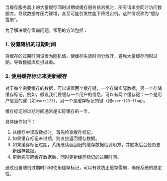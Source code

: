 当缓存服务器上的大量缓存同时过期或缓存服务器宕机时，所有请求会同时访问数据库，导致数据库压力骤增，甚至可能引发性能下降或宕机。这种情况称为“缓存雪崩”。

为了解决缓存雪崩问题，常用的方法包括：

### 1. 设置随机的过期时间

将缓存的过期时间设置为随机值，使缓存失效时间分散开，避免大量缓存同时过期，导致数据库负担过重。

### 2. 使用缓存标记来更新缓存

对于每个需要缓存的数据，可以设置两个缓存键，一个存储实际数据，另一个存储缓存标记。例如，假设我们要缓存一个用户的信息，可以有两个缓存键：一个是用户信息的键（如`user:123`），另一个是缓存标记的键（如`user:123:flag`）。

缓存标记的过期时间通常是实际缓存的一半。

具体操作如下：

1. 从缓存中读取数据时，首先检查缓存标记。
2. 如果缓存标记未过期，则直接返回缓存数据。
3. 如果缓存标记过期，系统继续返回旧的缓存数据给调用方，并触发后台任务更新缓存数据。
4. 更新完实际缓存数据后，同时更新缓存标记的过期时间。

通过设置随机过期时间和使用缓存标记，可以有效防止缓存雪崩，确保系统的稳定性。